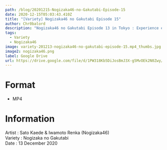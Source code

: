 ```yaml
---
path: /blog/20201215-Nogizaka46-no-Gakutabi-Episode-15
date: 2020-12-15T05:03:43.410Z
title: "[Variety] Nogizaka46 no Gakutabi Episode 15"
author: Chr0balord
description: "Nogizaka46 no Gakutabi Episode 13 in Tokyo : Experience e-Sport Part 1"
tags:
  - Variety
  - Nogizaka46
image: variety-201213-nogizaka46-no-gakutabi-episode-15.mp4_thumbs.jpg
image2: nogizaka46.png
label: Google Drive
url: https://drive.google.com/file/d/1PW318Kb5DiJosBmJ3X-g5MvOEk2N0Zwy/view?usp=sharing
---
```

# Format

* MP4

# Information

Artist : Sato Kaede & Iwamoto Renka (Nogizaka46) <br>
Variety : Nogizaka no Gakutabi <br>
Date : 13 December 2020